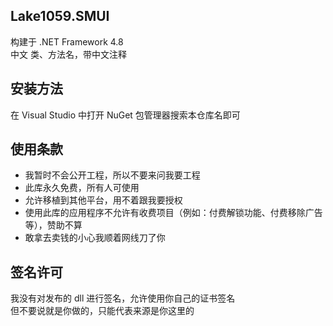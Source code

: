 ## Lake1059.SMUI
构建于 .NET Framework 4.8  
中文 类、方法名，带中文注释

## 安装方法
在 Visual Studio 中打开 NuGet 包管理器搜索本仓库名即可

## 使用条款
+ 我暂时不会公开工程，所以不要来问我要工程
+ 此库永久免费，所有人可使用
+ 允许移植到其他平台，用不着跟我要授权
+ 使用此库的应用程序不允许有收费项目（例如：付费解锁功能、付费移除广告等），赞助不算
+ 敢拿去卖钱的小心我顺着网线刀了你

## 签名许可
我没有对发布的 dll 进行签名，允许使用你自己的证书签名  
但不要说就是你做的，只能代表来源是你这里的